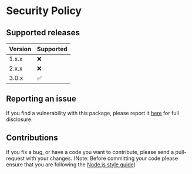 # Security Policy

## Supported releases

| Version | Supported          |
| ------- | ------------------ |
| 1.x.x   | :x:                |
| 2.x.x   | :x:                |
| 3.0.x   | :white_check_mark: |

## Reporting an issue

If you find a vulnerability with this package, please report it [here](https://github.com/nuxy/webform-toolkit/issues) for full disclosure.

## Contributions

If you fix a bug, or have a code you want to contribute, please send a pull-request with your changes. (Note: Before committing your code please ensure that you are following the [Node.js style guide](https://github.com/felixge/node-style-guide))
